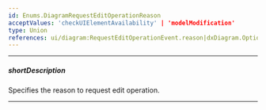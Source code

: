 ```yaml
---
id: Enums.DiagramRequestEditOperationReason
acceptValues: 'checkUIElementAvailability' | 'modelModification'
type: Union
references: ui/diagram:RequestEditOperationEvent.reason|dxDiagram.Options.onRequestEditOperation
---
```

---
##### shortDescription
Specifies the reason to request edit operation.

---
